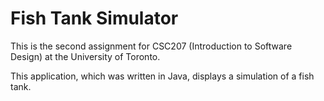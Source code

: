 # Fish Tank Simulator

This is the second assignment for CSC207 (Introduction to Software Design) at the University of Toronto.

This application, which was written in Java, displays a simulation of a fish tank.
